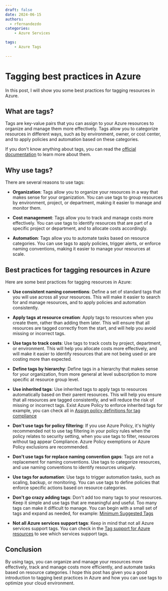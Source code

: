 ```yaml
---
draft: false
date: 2024-06-15
authors:
  - rfernandezdo
categories:
    - Azure Services

tags:
    - Azure Tags
    
---
```


# Tagging best practices in Azure

In this post, I will show you some best practices for tagging resources in Azure.

## What are tags?

Tags are key-value pairs that you can assign to your Azure resources to organize and manage them more effectively. Tags allow you to categorize resources in different ways, such as by environment, owner, or cost center, and to apply policies and automation based on these categories.

If you don't know anything about tags, you can read the [official documentation](https://docs.microsoft.com/en-us/azure/azure-resource-manager/management/tag-resources) to learn more about them.

## Why use tags?

There are several reasons to use tags:

- **Organization**: Tags allow you to organize your resources in a way that makes sense for your organization. You can use tags to group resources by environment, project, or department, making it easier to manage and monitor them.

- **Cost management**: Tags allow you to track and manage costs more effectively. You can use tags to identify resources that are part of a specific project or department, and to allocate costs accordingly.

- **Automation**: Tags allow you to automate tasks based on resource categories. You can use tags to apply policies, trigger alerts, or enforce naming conventions, making it easier to manage your resources at scale.

## Best practices for tagging resources in Azure

Here are some best practices for tagging resources in Azure:

- **Use consistent naming conventions**: Define a set of standard tags that you will use across all your resources. This will make it easier to search for and manage resources, and to apply policies and automation consistently.

- **Apply tags at resource creation**: Apply tags to resources when you create them, rather than adding them later. This will ensure that all resources are tagged correctly from the start, and will help you avoid missing or incorrect tags.

- **Use tags to track costs**: Use tags to track costs by project, department, or environment. This will help you allocate costs more effectively, and will make it easier to identify resources that are not being used or are costing more than expected.

- **Define tags by hierarchy**: Define tags in a hierarchy that makes sense for your organization, from more general at level subscription to more specific at resource group level. 

- **Use inherited tags**: Use inherited tags to apply tags to resources automatically based on their parent resources. This will help you ensure that all resources are tagged consistently, and will reduce the risk of missing or incorrect tags. Exist Azure Policy to enforce inherited tags for example, you can check all in   [Assign policy definitions for tag compliance](https://learn.microsoft.com/en-us/azure/azure-resource-manager/management/tag-policies#policy-definitions)

- **Don't use tags for policy filtering**: If you use Azure Policy, it's highly recommended not to use tag filtering in your policy rules when the policy relates to security setting, when you use tags to filter, resources without tag appear Compliance. Azure Policy exemptions or Azure Policy exclusions are recommended.

- **Don't use tags for replace naming convention gaps**: Tags are not a replacement for naming conventions. Use tags to categorize resources, and use naming conventions to identify resources uniquely.

- **Use tags for automation**: Use tags to trigger automation tasks, such as scaling, backup, or monitoring. You can use tags to define policies that enforce specific actions based on resource categories.

- **Don't go crazy adding tags**: Don't add too many tags to your resources. Keep it simple and use tags that are meaningful and useful. Too many tags can make it difficult to manage. You can begin with a small set of tags and expand as needed, for example: [Minimum Suggested Tags](https://learn.microsoft.com/en-us/azure/cloud-adoption-framework/ready/azure-best-practices/resource-tagging#minimum-suggested-tags)

- **Not all Azure services support tags**: Keep in mind that not all Azure services support tags. You can check in the [Tag support for Azure resources](https://learn.microsoft.com/en-us/azure/azure-resource-manager/management/tag-support) to see which services support tags.

## Conclusion

By using tags, you can organize and manage your resources more effectively, track and manage costs more efficiently, and automate tasks based on resource categories. I hope this post has given you a good introduction to tagging best practices in Azure and how you can use tags to optimize your cloud environment.